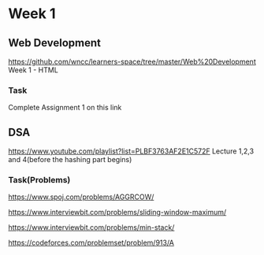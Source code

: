 # Week 1

## Web Development
https://github.com/wncc/learners-space/tree/master/Web%20Development Week 1 - HTML
### Task
Complete Assignment 1 on this link
## DSA
https://www.youtube.com/playlist?list=PLBF3763AF2E1C572F
Lecture 1,2,3 and 4(before the hashing part begins)
### Task(Problems)
https://www.spoj.com/problems/AGGRCOW/

https://www.interviewbit.com/problems/sliding-window-maximum/

https://www.interviewbit.com/problems/min-stack/

https://codeforces.com/problemset/problem/913/A

